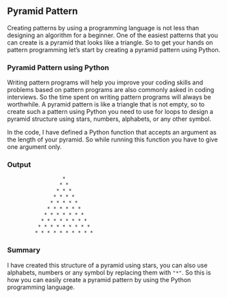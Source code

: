 ## Pyramid Pattern

Creating patterns by using a programming language is not less than designing an algorithm for a beginner. One of the easiest patterns that you can create is a pyramid that looks like a triangle. So to get your hands on pattern programming let’s start by creating a pyramid pattern using Python.

### Pyramid Pattern using Python

Writing pattern programs will help you improve your coding skills and problems based on pattern programs are also commonly asked in coding interviews. So the time spent on writing pattern programs will always be worthwhile. A pyramid pattern is like a triangle that is not empty, so to create such a pattern using Python you need to use for loops to design a pyramid structure using stars, numbers, alphabets, or any other symbol.

In the code, I have defined a Python function that accepts an argument as the length of your pyramid. So while running this function you have to give one argument only.

### Output

```
                  * 
                 * *         
                * * *        
               * * * *       
              * * * * *      
             * * * * * *     
            * * * * * * *    
           * * * * * * * *   
          * * * * * * * * *  
         * * * * * * * * * *
```

### Summary

I have created this structure of a pyramid using stars, you can also use alphabets, numbers or any symbol by replacing them with `"*"`. So this is how you can easily create a pyramid pattern by using the Python programming language.